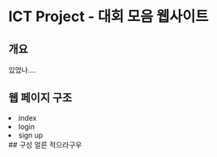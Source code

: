 # ICT Project - 대회 모음 웹사이트

## 개요
있었나....

## 웹 페이지 구조
<oi>
    <li>index</li>
    <li>login</li>
    <li>sign up</li>
</oi>
## 구성
얼른 적으라구우
